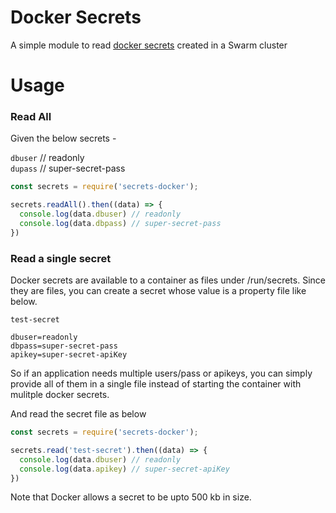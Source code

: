 # Docker Secrets

A simple module to read [docker secrets](https://docs.docker.com/engine/swarm/secrets/) created in a Swarm cluster

# Usage

### Read All

Given the below secrets - 

`dbuser` // readonly   
`dupass` // super-secret-pass

```javascript
const secrets = require('secrets-docker');

secrets.readAll().then((data) => {
  console.log(data.dbuser) // readonly
  console.log(data.dbpass) // super-secret-pass
})
```

### Read a single secret

Docker secrets are available to a container as files under /run/secrets. Since they are files, you can create a secret whose value is a property file like below.   

`test-secret`

```
dbuser=readonly
dbpass=super-secret-pass
apikey=super-secret-apiKey
```

So if an application needs multiple users/pass or apikeys, you can simply provide all of them in a single file instead of starting the container with mulitple docker secrets.   

And read the secret file as below

```javascript
const secrets = require('secrets-docker');

secrets.read('test-secret').then((data) => {
  console.log(data.dbuser) // readonly
  console.log(data.apikey) // super-secret-apiKey
})
```

Note that Docker allows a secret to be upto 500 kb in size.
